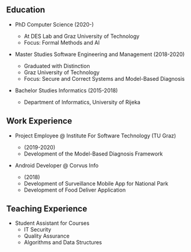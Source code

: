 ## Education

- PhD Computer Science (2020-)
    - At DES Lab and Graz University of Technology
    - Focus: Formal Methods and AI
    
- Master Studies Software Engineering and Management (2018-2020)
    - Graduated with Distinction
    - Graz University of Technology
    - Focus: Secure and Correct Systems and Model-Based Diagnosis
    
- Bachelor Studies Informatics (2015-2018)  
    - Department of Informatics, University of Rijeka
    
## Work Experience

- Project Employee @ Institute For Software Technology (TU Graz)
    - (2019-2020)
    - Development of the Model-Based Diagnosis Framework

- Android Developer @ Corvus Info
    - (2018)
    - Development of Surveillance Mobile App for National Park
    - Development of Food Deliver Application

## Teaching Experience

- Student Assistant for Courses
    - IT Security
    - Quality Assurance
    - Algorithms and Data Structures
